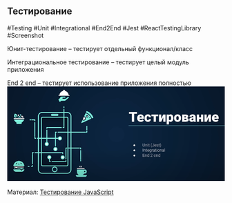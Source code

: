 ## **Тестирование**
#Testing #Unit #Integrational #End2End #Jest #ReactTestingLibrary #Screenshot 

Юнит-тестирование – тестирует отдельный функционал/класс

Интеграциональное тестирование – тестирует целый модуль приложения

End 2 end – тестирует использование приложения полностью
![](_png/6e44be3b51db319506ba1653ddba6b95.png)

Материал:
[Тестирование JavaScript](../../Development/Testing/Тестирование%20JavaScript.md)